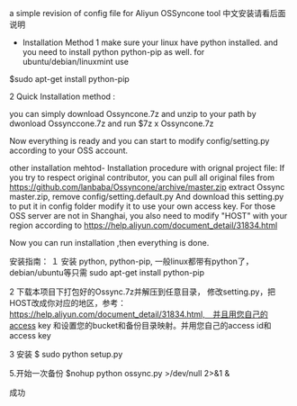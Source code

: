
a simple revision of config file for Aliyun OSSyncone tool 中文安装请看后面说明

* Installation Method
1 make sure your linux have python installed. and you need to install python python-pip as well.
for ubuntu/debian/linuxmint use

$sudo apt-get install python-pip

2 Quick Installation method :

you can simply download Ossyncone.7z and unzip to your path by dwonload Ossynccone.7z and run
$7z x Ossyncone.7z

Now everything is ready and you can start to modify config/setting.py according to your OSS account.

other installation mehtod- Installation procedure with orignal project file:
If you try to respect original contributor, you can pull all original files from https://github.com/lanbaba/Ossyncone/archive/master.zip
extract Ossync master.zip, remove config/setting.default.py 
And download this setting.py to put it in config folder
modify it to use your own access key. For those OSS server are not in Shanghai, you also need to modify "HOST" with your region according to  https://help.aliyun.com/document_detail/31834.html

Now you can run installation ,then everything is done.

安装指南：
１ 安装 python, python-pip, 一般linux都带有python了，debian/ubuntu等只需
sudo apt-get install python-pip

2 下载本项目下打包好的Ossync.7z并解压到任意目录，
修改setting.py，把HOST改成你对应的地区，参考：https://help.aliyun.com/document_detail/31834.html,　并且用您自己的access key 和设置您的bucket和备份目录映射。并用您自己的access id和access key

3 安装
$ sudo python setup.py

5.开始一次备份
$nohup python ossync.py >/dev/null 2>&1 &

成功
